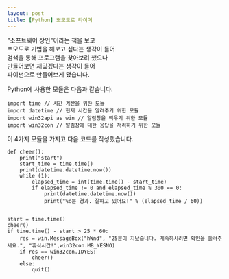 ```yaml
---
layout: post
title: [Python] 뽀모도로 타이머
---
```


"소프트웨어 장인"이라는 책을 보고  
뽀모도로 기법을 해보고 싶다는 생각이 들어  
검색을 통해 프로그램을 찾아보려 했으나  
만들어보면 재밌겠다는 생각이 들어  
파이썬으로 만들어보게 됐습니다.  

Python에 사용한 모듈은 다음과 같습니다.

```{.python}
import time // 시간 계산을 위한 모듈
import datetime // 현재 시간을 알려주기 위한 모듈
import win32api as win // 알림창을 띄우기 위한 모듈
import win32con // 알림창에 대한 응답을 처리하기 위한 모듈
```

이 4가지 모듈을 가지고 다음 코드를 작성했습니다.

```{.python}
def cheer():
    print("start")
    start_time = time.time()
    print(datetime.datetime.now())
    while (1):
        elapsed_time = int(time.time() - start_time)
        if elapsed_time != 0 and elapsed_time % 300 == 0:
            print(datetime.datetime.now())
            print("%d분 경과. 잘하고 있어요!" % (elapsed_time / 60))


start = time.time()
cheer()
if time.time() - start > 25 * 60:
    res = win.MessageBox("hWnd", "25분이 지났습니다. 계속하시려면 확인을 눌러주세요.", "휴식시간!",win32con.MB_YESNO)
    if res == win32con.IDYES:
        cheer()
    else:
        quit()
```
